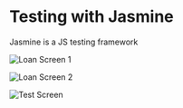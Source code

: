 # Testing with Jasmine
Jasmine is a JS testing framework

![Loan Screen 1](/Pics/calc-pic1.png "Loan Screen 1")

![Loan Screen 2](/Pics/calc-pic2.png "Loan Screen 2")

![Test Screen](/Pics/test-pic.png "Test Screen")


